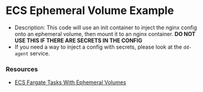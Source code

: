 # ECS Ephemeral Volume Example

* Description: This code will use an init container to inject the nginx config onto an ephemeral volume, then mount it to an nginx container.
**DO NOT USE THIS IF THERE ARE SECRETS IN THE CONFIG**
* If you need a way to inject a config with secrets, please look at the `dd-agent` service.


### Resources

* [ECS Fargate Tasks With Ephemeral Volumes](https://chownow.atlassian.net/wiki/spaces/CE/pages/2830795056/ECS+Fargate+tasks+with+ephemeral+volumes)
